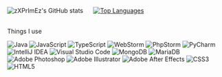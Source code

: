 
![zXPrImEz's GitHub stats](https://github-readme-stats.vercel.app/api?username=zXPrImEz&show_icons=true&theme=tokyonight) 
&nbsp;&nbsp;&nbsp;&nbsp;&nbsp;[![Top Languages](https://github-readme-stats.vercel.app/api/top-langs/?username=zXPrImEz&theme=tokyonight)](https://github.com/zXPrImEz)
 

<br/> Things I use
 
  <img alt="Java" src="https://img.shields.io/badge/java-%23ED8B00.svg?style=for-the-badge&logo=java&logoColor=white"/> <img alt="JavaScript" src="https://img.shields.io/badge/JavaScript-ead41c.svg?style=for-the-badge&logo=javascript&logoColor=white"/>
  <img alt="TypeScript" src="https://img.shields.io/badge/TypeScript-2f74c0.svg?style=for-the-badge&logo=typescript&logoColor=white"/>
  <img alt="WebStorm" src="https://img.shields.io/badge/WebStorm-00C7D0.svg?style=for-the-badge&logo=webstorm&logoColor=white"/>
  <img alt="PhpStorm" src="https://img.shields.io/badge/PhpStorm-b940da.svg?style=for-the-badge&logo=phpstorm&logoColor=white"/>
  <img alt="PyCharm" src="https://img.shields.io/badge/PyCharm-20D088.svg?style=for-the-badge&logo=pycharm&logoColor=white"/>
  <img alt="IntelliJ IDEA" src="https://img.shields.io/badge/IntelliJIDEA-000000.svg?style=for-the-badge&logo=intellij-idea&logoColor=white"/>
  <img alt="Visual Studio Code" src="https://img.shields.io/badge/VisualStudioCode-0078d7.svg?style=for-the-badge&logo=visual-studio-code&logoColor=white"/>
  <img alt="MongoDB" src ="https://img.shields.io/badge/MongoDB-%234ea94b.svg?style=for-the-badge&logo=mongodb&logoColor=white"/>
  <img alt="MariaDB" src ="https://img.shields.io/badge/MariaDB-192c5f.svg?style=for-the-badge&logo=mariadb&logoColor=white"/>	
  <img alt="Adobe Photoshop" src="https://img.shields.io/badge/adobephotoshop-%2331A8FF.svg?style=for-the-badge&logo=adobephotoshop&logoColor=white"/>
  <img alt="Adobe Illustrator" src="https://img.shields.io/badge/adobeillustrator-310000.svg?style=for-the-badge&logo=adobeillustrator&logoColor=white"/>
  <img alt="Adobe After Effects" src="https://img.shields.io/badge/adobeaftereffects-00005b.svg?style=for-the-badge&logo=adobeaftereffects&logoColor=white"/>
  <img alt="CSS3" src="https://img.shields.io/badge/css3-%231572B6.svg?style=for-the-badge&logo=css3&logoColor=white"/>
  <img alt="HTML5" src="https://img.shields.io/badge/html5-%23E34F26.svg?style=for-the-badge&logo=html5&logoColor=white"/>
  
